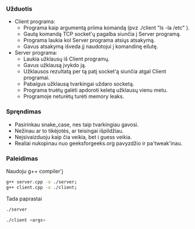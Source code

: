 ### Užduotis


- Client programa:
    - Programa kaip argumentą priima komandą (pvz ./client "ls -la /etc" ).
    - Gautą komandą TCP socket'ų pagalba  siunčia į Server programą.
    - Programa laukia kol Server programa atsiųs atsakymą.
    - Gavus atsakymą išveda jį naudotojui į komandinę eilutę.
- Server programa:
    - Laukia užklausų iš Client programų.
    - Gavus užklausą įvykdo ją.
    - Užklausos rezultatą per tą patį socket'ą siunčia atgal Client programai.
    - Pabaigus užklausą tvarkingai uždaro socketą.
    - Programa truėtų galėti apdoroti keletą užklausų vienu metu.
    - Programoje neturėtų turėti memory leaks.

### Spręndimas

- Pasirinkau snake_case, nes taip tvarkingiau gavosi.
- Nežinau ar to tikėjotės, ar teisingai išpildžiau.
- Neįsivaizduoju kaip čia veikia, bet i guess veikia.
- Realiai nukopinau nuo geeksforgeeks.org pavyzdžio ir pa'tweak'inau.


### Paleidimas

Naudoju g++ compiler'į

```sh
g++ server.cpp -o ./server;
g++ client.cpp -o ./client;
```

Tada paprastai
```sh
./server
```

```sh
./client <args>
```